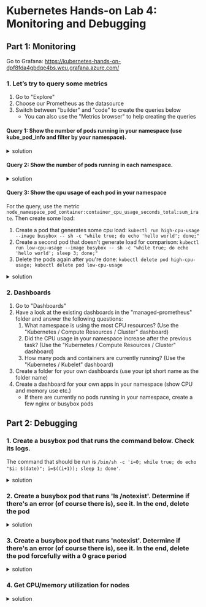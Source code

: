 # Kubernetes Hands-on Lab 4: Monitoring and Debugging

## Part 1: Monitoring

Go to Grafana: https://kubernetes-hands-on-dpf8fda4gbdqe4bs.weu.grafana.azure.com/

### 1. Let’s try to query some metrics
1. Go to "Explore"
2. Choose our Prometheus as the datasource
3. Switch between "builder" and "code" to create the queries below
    - You can also use the "Metrics browser" to help creating the queries

#### Query 1: Show the number of pods running in your namespace (use kube_pod_info and filter by your namespace).

<details><summary>solution</summary><p>

```
count(kube_pod_info{namespace="<your namespace>"})
```
</p></details>

#### Query 2: Show the number of pods running in each namespace.

<details><summary>solution</summary><p>

```
count(kube_pod_info) by (namespace)
```
</p></details>

#### Query 3: Show the cpu usage of each pod in your namespace
For the query, use the metric `node_namespace_pod_container:container_cpu_usage_seconds_total:sum_irate`. Then create some load:

1. Create a pod that generates some cpu load: `kubectl run high-cpu-usage --image busybox -- sh -c "while true; do echo 'hello world'; done;"`
2. Create a second pod that doesn't generate load for comparison: `kubectl run low-cpu-usage --image busybox -- sh -c "while true; do echo 'hello world'; sleep 3; done;"`
3. Delete the pods again after you're done: `kubectl delete pod high-cpu-usage; kubectl delete pod low-cpu-usage`
<details><summary>solution</summary><p>

```
sum(node_namespace_pod_container:container_cpu_usage_seconds_total:sum_irate{namespace="bbr"}) by (pod)
```
</p></details>

### 2. Dashboards
1. Go to "Dashboards"
2. Have a look at the existing dashboards in the "managed-prometheus" folder and answer the following questions:
    1. What namespace is using the most CPU resources? (Use the "Kubernetes / Compute Resources / Cluster" dashboard)
    2. Did the CPU usage in your namespace increase after the previous task? (Use the "Kubernetes / Compute Resources / Cluster" dashboard) 
    3. How many pods and containers are currently running? (Use the "Kubernetes / Kubelet" dashboard)
3. Create a folder for your own dashboards (use your ipt short name as the folder name)
4. Create a dashboard for your own apps in your namespace (show CPU and memory use etc.)
    - If there are currently no pods running in your namespace, create a few nginx or busybox pods

## Part 2: Debugging

### 1. Create a busybox pod that runs the command below. Check its logs.
The command that should be run is `/bin/sh -c 'i=0; while true; do echo "$i: $(date)"; i=$((i+1)); sleep 1; done'`. 

<details><summary>solution</summary><p>

```bash
kubectl run busybox --image=busybox --restart=Never -- /bin/sh -c 'i=0; while true; do echo "$i: $(date)"; i=$((i+1)); sleep 1; done'
kubectl logs busybox -f # follow the logs
```
</p></details>

### 2. Create a busybox pod that runs 'ls /notexist'. Determine if there's an error (of course there is), see it. In the end, delete the pod

<details><summary>solution</summary><p>

```bash
kubectl run busybox --restart=Never --image=busybox -- /bin/sh -c 'ls /notexist'
# show that there's an error
kubectl logs busybox
kubectl describe po busybox
kubectl delete po busybox
```
</p></details>

### 3. Create a busybox pod that runs 'notexist'. Determine if there's an error (of course there is), see it. In the end, delete the pod forcefully with a 0 grace period

<details><summary>solution</summary><p>

```bash
kubectl run busybox --restart=Never --image=busybox -- notexist
kubectl logs busybox # will bring nothing! container never started
kubectl describe po busybox # in the events section, you'll see the error
# also...

# On Linux/Mac, run:
kubectl get events | grep -i error # you'll see the error here as well
# On Windows, run:
kubectl get events | findstr -I error

kubectl delete po busybox --force --grace-period=0
```
</p></details>


### 4. Get CPU/memory utilization for nodes

<details><summary>solution</summary><p>

```bash
kubectl top nodes
```
</p></details>
